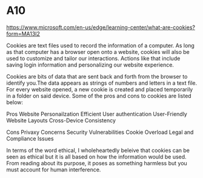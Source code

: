 # A10
https://www.microsoft.com/en-us/edge/learning-center/what-are-cookies?form=MA13I2

Cookies are text files used to record the information of a computer. As long as 
that computer has a browser open onto a website, cookies will also be used to 
customize and tailor our interactions. Actions like that include saving login 
information and personalizing our website experience.

Cookies are bits of data that are sent back and forth from the browser to 
identify you.The data appears as strings of numbers and letters in a text file. 
For every website opened, a new cookie is created and placed temporarily in a 
folder on said device. Some of the pros and cons to cookies are listed below:

Pros
Website Personailzation
Efficient User authentication
User-Friendly Website Layouts
Cross-Device Consistency

Cons
Privaxy Concerns
Security Vulnerabilities
Cookie Overload
Legal and Compliance Issues

In terms of the word ethical, I wholeheartedly beleive that cookies can be seen as ethical but it is all based on how the information would be used. From reading about its purpose, it poses as something harmless but you must account for human interference.